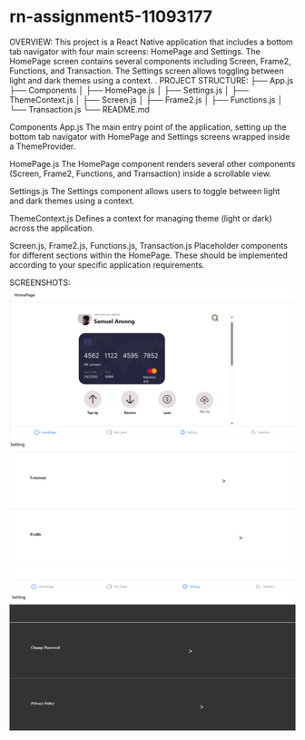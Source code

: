# rn-assignment5-11093177
OVERVIEW:
This project is a React Native application that includes a bottom tab navigator with four  main screens: HomePage and Settings. The HomePage screen contains several components including Screen, Frame2, Functions, and Transaction. The Settings screen allows toggling between light and dark themes using a context.
.
PROJECT STRUCTURE:
├── App.js
├── Components
│   ├── HomePage.js
│   ├── Settings.js
│   ├── ThemeContext.js
│   ├── Screen.js
│   ├── Frame2.js
│   ├── Functions.js
│   └── Transaction.js
└── README.md

Components
App.js
The main entry point of the application, setting up the bottom tab navigator with HomePage and Settings screens wrapped inside a ThemeProvider.

HomePage.js
The HomePage component renders several other components (Screen, Frame2, Functions, and Transaction) inside a scrollable view.

Settings.js
The Settings component allows users to toggle between light and dark themes using a context.

ThemeContext.js
Defines a context for managing theme (light or dark) across the application.

Screen.js, Frame2.js, Functions.js, Transaction.js
Placeholder components for different sections within the HomePage. These should be implemented according to your specific application requirements.

SCREENSHOTS:
![HomePage screenshot](image.png)
![Screenshot of Settings](image-1.png)
![DarkMode of Settings](image-2.png)
